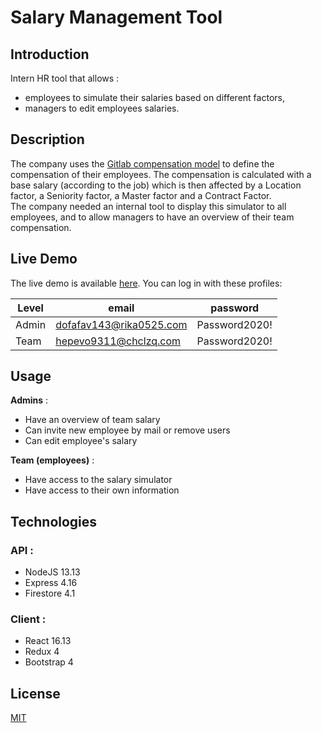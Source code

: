 # Salary Management Tool
## Introduction
Intern HR tool that allows :
* employees to simulate their salaries based on different factors,
* managers to edit employees salaries.
## Description

The company uses the [Gitlab compensation model](https://about.gitlab.com/handbook/total-rewards/compensation/compensation-calculator/calculator/) to define the compensation of their employees. 
The compensation is calculated with a base salary (according to the job) which is then affected by a Location factor, a Seniority factor, a Master factor and a Contract Factor.  
The company needed an internal tool to display this simulator to all employees, and to allow managers to have an overview of their team compensation.


## Live Demo

The live demo is available [here](https://modular-source-287611.nw.r.appspot.com/).
You can log in with these profiles: 

| Level | email                   | password      |
|-------|-------------------------|---------------|
| Admin | dofafav143@rika0525.com | Password2020! |
| Team  | hepevo9311@chclzq.com   | Password2020! |

## Usage
**Admins** : 
* Have an overview of team salary
* Can invite new employee by mail or remove users 
* Can edit employee's salary

**Team (employees)** : 
* Have access to the salary simulator 
* Have access to their own information

## Technologies
### API :
* NodeJS 13.13
* Express 4.16
* Firestore 4.1

### Client :
* React 16.13
* Redux 4
* Bootstrap 4

## License
[MIT](https://choosealicense.com/licenses/mit/)
